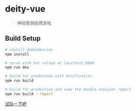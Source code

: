 # deity-vue

> 神经衰弱纸牌游戏

## Build Setup

``` bash
# install dependencies
npm install

# serve with hot reload at localhost:8080
npm run dev

# build for production with minification
npm run build

# build for production and view the bundle analyzer report
npm run build --report
```

[试玩一下吧](https://xianxiango.github.io/deity-vue/#/)
